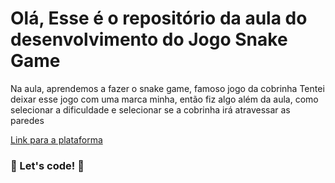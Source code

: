 # Olá, Esse é o repositório da aula do desenvolvimento do Jogo Snake Game
Na aula, aprendemos a fazer o snake game, famoso jogo da cobrinha
Tentei deixar esse jogo com uma marca minha, então fiz algo além da aula, como selecionar a dificuldade e selecionar se a cobrinha irá atravessar as paredes

[Link para a plataforma](https://web.digitalinnovation.one)

### 🚀 Let's code! 🚀